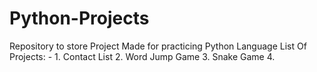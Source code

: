 # Python-Projects
Repository to store Project Made for practicing Python Language
List Of Projects: -
    1. Contact List
    2. Word Jump Game
    3. Snake Game
    4.
